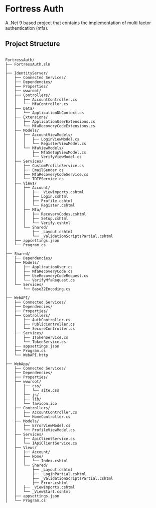 # Fortress Auth

A .Net 9 based project that contains the implementation of multi factor authentication (mfa).

## Project Structure

<pre lang="text"><code>
FortressAuth/                
├── FortressAuth.sln
│
├── IdentityServer/
│   ├── Connected Services/
│   ├── Dependencies/
│   ├── Properties/
│   ├── wwwroot/
│   ├── Controllers/
│   │   ├── AccountController.cs
│   │   └── MfaController.cs
│   ├── Data/
│   │   └── ApplicationDbContext.cs
│   ├── Extensions/
│   │   ├── ApplicationUserExtensions.cs
│   │   └── MfaRecoveryCodeExtensions.cs
│   ├── Models/
│   │   ├── AccountViewModels/
│   │   │   ├── LoginViewModel.cs
│   │   │   └── RegisterViewModel.cs
│   │   └── MfaViewModels/
│   │       ├── MfaSetupViewModel.cs
│   │       └── VerifyViewModel.cs
│   ├── Services/
│   │   ├── CustomProfileService.cs
│   │   ├── EmailSender.cs
│   │   ├── MfaRecoveryCodeService.cs
│   │   └── TOTPService.cs
│   ├── Views/
│   │   ├── Account/
│   │   │   ├── _ViewImports.cshtml
│   │   │   ├── Login.cshtml
│   │   │   ├── Profile.cshtml
│   │   │   └── Register.cshtml
│   │   ├── Mfa/
│   │   │   ├── RecoveryCodes.cshtml
│   │   │   ├── Setup.cshtml
│   │   │   └── Verify.cshtml
│   │   └── Shared/
│   │       ├── _Layout.cshtml
│   │       └── _ValidationScriptsPartial.cshtml
│   ├── appsettings.json
│   └── Program.cs
│   
├── Shared/
│   ├── Dependencies/
│   ├── Models/
│   │   ├── ApplicationUser.cs
│   │   ├── MfaRecoveryCode.cs
│   │   ├── UseRecoveryCodeRequest.cs
│   │   └── VerifyMfaRequest.cs
│   └── Services/
│       └── Base32Encoding.cs
│   	
├── WebAPI/
│   ├── Connected Services/
│   ├── Dependencies/
│   ├── Properties/
│   ├── Controllers/
│   │   ├── AuthController.cs
│   │   ├── PublicController.cs
│   │   └── SecureController.cs
│   ├── Services/
│   │   ├── ITokenService.cs
│   │   └── TokenService.cs
│   ├── appsettings.json
│   ├── Program.cs
│   └── WebAPI.http
│   
├── WebApp/
│   ├── Connected Services/
│   ├── Dependencies/
│   ├── Properties/
│   ├── wwwroot/
│   │   ├── css/
│   │   │   └── site.css
│   │   ├── js/
│   │   ├── lib/
│   │   └── favicon.ico
│   ├── Controllers/
│   │   ├── AccountController.cs
│   │   └── HomeController.cs
│   ├── Models/
│   │   ├── ErrorViewModel.cs
│   │   └── ProfileViewModel.cs
│   ├── Services/
│   │   ├── ApiClientService.cs
│   │   └── IApiClientService.cs
│   ├── Views/
│   │   ├── Account/
│   │   ├── Home/
│   │   │   └── Index.cshtml
│   │   └── Shared/
│   │       ├── _Layout.cshtml
│   │       ├── _LoginPartial.cshtml
│   │       ├── _ValidationScriptsPartial.cshtml
│   │       ├── Error.cshtml
│   │   ├── _ViewImports.cshtml
│   │   └── _ViewStart.cshtml
│   ├── appsettings.json
│   └── Program.cs
</code></pre>
